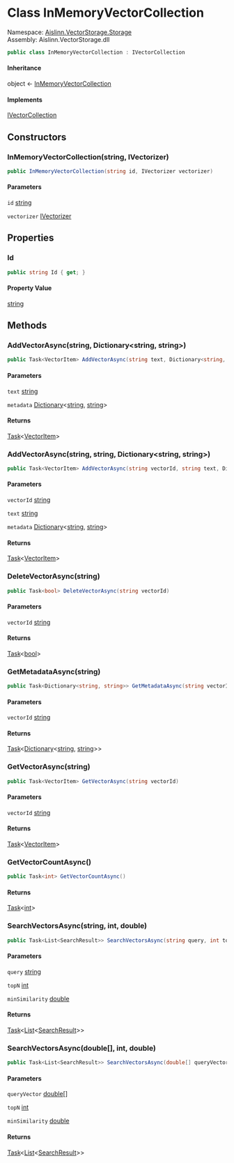 # <a id="Aislinn_VectorStorage_Storage_InMemoryVectorCollection"></a> Class InMemoryVectorCollection

Namespace: [Aislinn.VectorStorage.Storage](Aislinn.VectorStorage.Storage.md)  
Assembly: Aislinn.VectorStorage.dll  

```csharp
public class InMemoryVectorCollection : IVectorCollection
```

#### Inheritance

object ← 
[InMemoryVectorCollection](Aislinn.VectorStorage.Storage.InMemoryVectorCollection.md)

#### Implements

[IVectorCollection](Aislinn.VectorStorage.Interfaces.IVectorCollection.md)

## Constructors

### <a id="Aislinn_VectorStorage_Storage_InMemoryVectorCollection__ctor_System_String_Aislinn_VectorStorage_Interfaces_IVectorizer_"></a> InMemoryVectorCollection\(string, IVectorizer\)

```csharp
public InMemoryVectorCollection(string id, IVectorizer vectorizer)
```

#### Parameters

`id` [string](https://learn.microsoft.com/dotnet/api/system.string)

`vectorizer` [IVectorizer](Aislinn.VectorStorage.Interfaces.IVectorizer.md)

## Properties

### <a id="Aislinn_VectorStorage_Storage_InMemoryVectorCollection_Id"></a> Id

```csharp
public string Id { get; }
```

#### Property Value

 [string](https://learn.microsoft.com/dotnet/api/system.string)

## Methods

### <a id="Aislinn_VectorStorage_Storage_InMemoryVectorCollection_AddVectorAsync_System_String_System_Collections_Generic_Dictionary_System_String_System_String__"></a> AddVectorAsync\(string, Dictionary<string, string\>\)

```csharp
public Task<VectorItem> AddVectorAsync(string text, Dictionary<string, string> metadata)
```

#### Parameters

`text` [string](https://learn.microsoft.com/dotnet/api/system.string)

`metadata` [Dictionary](https://learn.microsoft.com/dotnet/api/system.collections.generic.dictionary\-2)<[string](https://learn.microsoft.com/dotnet/api/system.string), [string](https://learn.microsoft.com/dotnet/api/system.string)\>

#### Returns

 [Task](https://learn.microsoft.com/dotnet/api/system.threading.tasks.task\-1)<[VectorItem](Aislinn.VectorStorage.Models.VectorItem.md)\>

### <a id="Aislinn_VectorStorage_Storage_InMemoryVectorCollection_AddVectorAsync_System_String_System_String_System_Collections_Generic_Dictionary_System_String_System_String__"></a> AddVectorAsync\(string, string, Dictionary<string, string\>\)

```csharp
public Task<VectorItem> AddVectorAsync(string vectorId, string text, Dictionary<string, string> metadata)
```

#### Parameters

`vectorId` [string](https://learn.microsoft.com/dotnet/api/system.string)

`text` [string](https://learn.microsoft.com/dotnet/api/system.string)

`metadata` [Dictionary](https://learn.microsoft.com/dotnet/api/system.collections.generic.dictionary\-2)<[string](https://learn.microsoft.com/dotnet/api/system.string), [string](https://learn.microsoft.com/dotnet/api/system.string)\>

#### Returns

 [Task](https://learn.microsoft.com/dotnet/api/system.threading.tasks.task\-1)<[VectorItem](Aislinn.VectorStorage.Models.VectorItem.md)\>

### <a id="Aislinn_VectorStorage_Storage_InMemoryVectorCollection_DeleteVectorAsync_System_String_"></a> DeleteVectorAsync\(string\)

```csharp
public Task<bool> DeleteVectorAsync(string vectorId)
```

#### Parameters

`vectorId` [string](https://learn.microsoft.com/dotnet/api/system.string)

#### Returns

 [Task](https://learn.microsoft.com/dotnet/api/system.threading.tasks.task\-1)<[bool](https://learn.microsoft.com/dotnet/api/system.boolean)\>

### <a id="Aislinn_VectorStorage_Storage_InMemoryVectorCollection_GetMetadataAsync_System_String_"></a> GetMetadataAsync\(string\)

```csharp
public Task<Dictionary<string, string>> GetMetadataAsync(string vectorId)
```

#### Parameters

`vectorId` [string](https://learn.microsoft.com/dotnet/api/system.string)

#### Returns

 [Task](https://learn.microsoft.com/dotnet/api/system.threading.tasks.task\-1)<[Dictionary](https://learn.microsoft.com/dotnet/api/system.collections.generic.dictionary\-2)<[string](https://learn.microsoft.com/dotnet/api/system.string), [string](https://learn.microsoft.com/dotnet/api/system.string)\>\>

### <a id="Aislinn_VectorStorage_Storage_InMemoryVectorCollection_GetVectorAsync_System_String_"></a> GetVectorAsync\(string\)

```csharp
public Task<VectorItem> GetVectorAsync(string vectorId)
```

#### Parameters

`vectorId` [string](https://learn.microsoft.com/dotnet/api/system.string)

#### Returns

 [Task](https://learn.microsoft.com/dotnet/api/system.threading.tasks.task\-1)<[VectorItem](Aislinn.VectorStorage.Models.VectorItem.md)\>

### <a id="Aislinn_VectorStorage_Storage_InMemoryVectorCollection_GetVectorCountAsync"></a> GetVectorCountAsync\(\)

```csharp
public Task<int> GetVectorCountAsync()
```

#### Returns

 [Task](https://learn.microsoft.com/dotnet/api/system.threading.tasks.task\-1)<[int](https://learn.microsoft.com/dotnet/api/system.int32)\>

### <a id="Aislinn_VectorStorage_Storage_InMemoryVectorCollection_SearchVectorsAsync_System_String_System_Int32_System_Double_"></a> SearchVectorsAsync\(string, int, double\)

```csharp
public Task<List<SearchResult>> SearchVectorsAsync(string query, int topN, double minSimilarity = 0)
```

#### Parameters

`query` [string](https://learn.microsoft.com/dotnet/api/system.string)

`topN` [int](https://learn.microsoft.com/dotnet/api/system.int32)

`minSimilarity` [double](https://learn.microsoft.com/dotnet/api/system.double)

#### Returns

 [Task](https://learn.microsoft.com/dotnet/api/system.threading.tasks.task\-1)<[List](https://learn.microsoft.com/dotnet/api/system.collections.generic.list\-1)<[SearchResult](Aislinn.VectorStorage.Models.SearchResult.md)\>\>

### <a id="Aislinn_VectorStorage_Storage_InMemoryVectorCollection_SearchVectorsAsync_System_Double___System_Int32_System_Double_"></a> SearchVectorsAsync\(double\[\], int, double\)

```csharp
public Task<List<SearchResult>> SearchVectorsAsync(double[] queryVector, int topN, double minSimilarity = 0)
```

#### Parameters

`queryVector` [double](https://learn.microsoft.com/dotnet/api/system.double)\[\]

`topN` [int](https://learn.microsoft.com/dotnet/api/system.int32)

`minSimilarity` [double](https://learn.microsoft.com/dotnet/api/system.double)

#### Returns

 [Task](https://learn.microsoft.com/dotnet/api/system.threading.tasks.task\-1)<[List](https://learn.microsoft.com/dotnet/api/system.collections.generic.list\-1)<[SearchResult](Aislinn.VectorStorage.Models.SearchResult.md)\>\>

